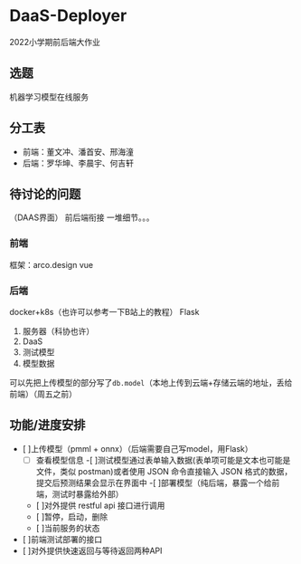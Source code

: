 # DaaS-Deployer
2022小学期前后端大作业
## 选题
机器学习模型在线服务
## 分工表
- 前端：董文冲、潘首安、邢海潼
- 后端：罗华坤、李晨宇、何吉轩

## 待讨论的问题
（DAAS界面）
前后端衔接
一堆细节。。。

### 前端
框架：arco.design vue

### 后端
docker+k8s（也许可以参考一下B站上的教程）
Flask
1. 服务器（科协也许）
2. DaaS
3. 测试模型
4. 模型数据

可以先把上传模型的部分写了`db.model`（本地上传到云端+存储云端的地址，丢给前端）（周五之前）

## 功能/进度安排
- [ ]上传模型（pmml + onnx）（后端需要自己写model，用Flask）
    -[ ] 查看模型信息
-[ ]测试模型通过表单输入数据(表单项可能是文本也可能是文件，类似 postman)或者使用 JSON 命令直接输入 JSON 格式的数据，提交后预测结果会显示在界面中
-[ ]部署模型（纯后端，暴露一个给前端，测试时暴露给外部）
    - [ ]对外提供 restful api 接口进行调用
    - [ ]暂停，启动，删除
    - [ ]当前服务的状态
- [ ]前端测试部署的接口
- [ ]对外提供快速返回与等待返回两种API
